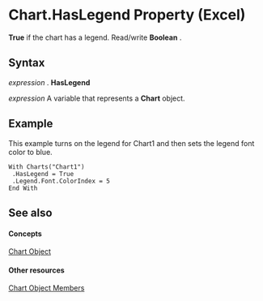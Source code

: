 
# Chart.HasLegend Property (Excel)

 **True** if the chart has a legend. Read/write **Boolean** .


## Syntax

 _expression_ . **HasLegend**

 _expression_ A variable that represents a **Chart** object.


## Example

This example turns on the legend for Chart1 and then sets the legend font color to blue.


```
With Charts("Chart1") 
 .HasLegend = True 
 .Legend.Font.ColorIndex = 5 
End With
```


## See also


#### Concepts


[Chart Object](179c32ce-49bd-6f36-ea12-89fb5443f3ea.md)
#### Other resources


[Chart Object Members](a3f8ac44-02d6-6f3f-b5e0-23f4bd5d6baf.md)
